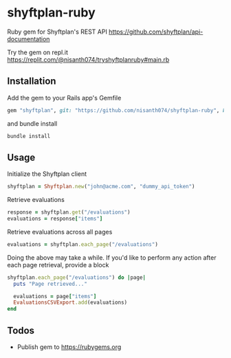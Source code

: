 # shyftplan-ruby

Ruby gem for Shyftplan's REST API https://github.com/shyftplan/api-documentation

Try the gem on repl.it https://replit.com/@nisanth074/tryshyftplanruby#main.rb

## Installation

Add the gem to your Rails app's Gemfile

```ruby
gem "shyftplan", git: "https://github.com/nisanth074/shyftplan-ruby", branch: "main"
```

and bundle install

```bash
bundle install
```

## Usage

Initialize the Shyftplan client

```ruby
shyftplan = Shyftplan.new("john@acme.com", "dummy_api_token")
```

Retrieve evaluations

```ruby
response = shyftplan.get("/evaluations")
evaluations = response["items"]
```

Retrieve evaluations across all pages

```ruby
evaluations = shyftplan.each_page("/evaluations")
```

Doing the above may take a while. If you'd like to perform any action after each page retrieval, provide a block

```ruby
shyftplan.each_page("/evaluations") do |page|
  puts "Page retrieved..."

  evaluations = page["items"]
  EvaluationsCSVExport.add(evaluations)
end
```

## Todos

- Publish gem to https://rubygems.org
